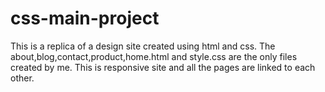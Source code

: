 # css-main-project

This is a replica of a design site created using html and css. The about,blog,contact,product,home.html and style.css are the only files created by me.
This is responsive site and all the pages are linked to each other.
